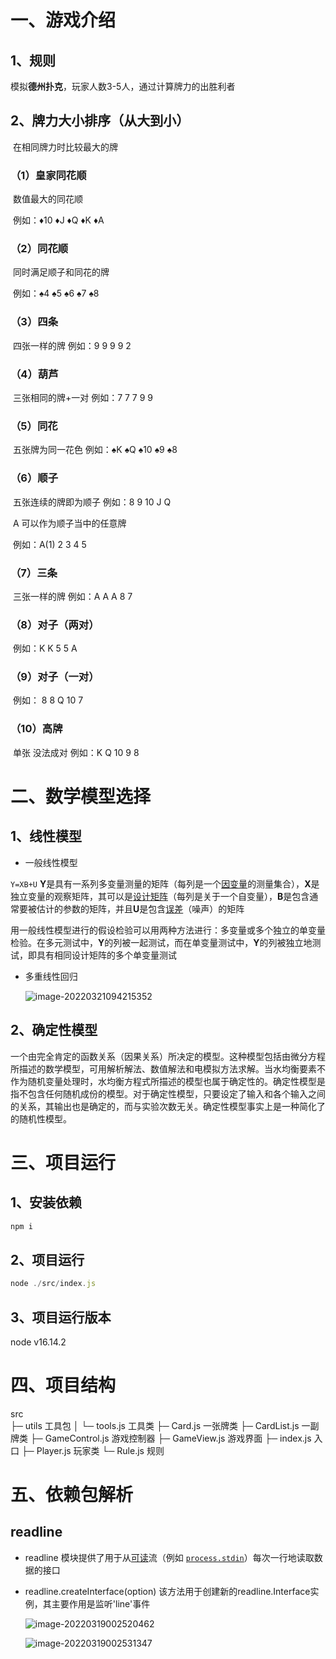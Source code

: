 # 一、游戏介绍

## 1、规则

模拟**德州扑克**，玩家人数3-5人，通过计算牌力的出胜利者

## 2、牌力大小排序（从大到小）

​	在相同牌力时比较最大的牌

### （1）皇家同花顺

​			数值最大的同花顺

​			例如：♦10 ♦J ♦Q ♦K ♦A

### （2）同花顺

​			同时满足顺子和同花的牌

​			例如：♠4 ♠5 ♠6 ♠7 ♠8

### （3）四条

​			四张一样的牌 例如：9 9 9 9 2

### （4）葫芦

​			三张相同的牌+一对 例如：7 7 7 9 9

### （5）同花

​			五张牌为同一花色 例如：♠K ♠Q ♠10 ♠9 ♠8

### （6）顺子

​			五张连续的牌即为顺子 例如：8 9 10 J Q

​			A 可以作为顺子当中的任意牌

​			例如：A(1) 2 3 4 5

### （7）三条

​			三张一样的牌 例如：A A A 8 7

### （8）对子（两对）

​			例如：K K 5 5 A

### （9）对子（一对）

​			例如： 8 8 Q 10 7

### （10）高牌

​			单张 没法成对 例如：K Q 10 9 8

# 二、数学模型选择

## 1、线性模型

* 一般线性模型

`Y=XB+U`
         **Y**是具有一系列多变量测量的矩阵（每列是一个[因变量](https://baike.baidu.com/item/因变量)的测量集合），**X**是独立变量的观察矩阵，其可以是[设计矩阵](https://baike.baidu.com/item/设计矩阵)（每列是关于一个自变量），**B**是包含通常要被估计的参数的矩阵，并且**U**是包含[误差](https://baike.baidu.com/item/误差)（噪声）的矩阵

​		用一般线性模型进行的假设检验可以用两种方法进行：多变量或多个独立的单变量检验。在多元测试中，**Y**的列被一起测试，而在单变量测试中，**Y**的列被独立地测试，即具有相同设计矩阵的多个单变量测试

* 多重线性回归

  ![image-20220321094215352](C:\Users\ASUS\AppData\Roaming\Typora\typora-user-images\image-20220321094215352.png)

## 2、确定性模型

​		一个由完全肯定的函数关系（因果关系）所决定的模型。这种模型包括由微分方程所描述的数学模型，可用解析解法、数值解法和电模拟方法求解。当水均衡要素不作为随机变量处理时，水均衡方程式所描述的模型也属于确定性的。确定性模型是指不包含任何随机成份的模型。对于确定性模型，只要设定了输入和各个输入之间的关系，其输出也是确定的，而与实验次数无关。确定性模型事实上是一种简化了的随机性模型。

# 三、项目运行

## 1、安装依赖

```js
npm i
```

## 2、项目运行

```js
node ./src/index.js
```

## 3、项目运行版本

node v16.14.2

# 四、项目结构

src                
├─ utils           工具包
│  └─ tools.js     工具类
├─ Card.js         一张牌类
├─ CardList.js     一副牌类
├─ GameControl.js  游戏控制器
├─ GameView.js     游戏界面
├─ index.js        入口
├─ Player.js       玩家类
└─ Rule.js         规则

# 五、依赖包解析

## readline

* readline 模块提供了用于从[可读](http://nodejs.cn/api/stream.html#readable-streams)流（例如 [`process.stdin`](http://nodejs.cn/api/process.html#processstdin)）每次一行地读取数据的接口

* readline.createInterface(option) 该方法用于创建新的readline.Interface实例，其主要作用是监听'line'事件

  ![image-20220319002520462](C:\Users\ASUS\AppData\Roaming\Typora\typora-user-images\image-20220319002520462.png)

  ![image-20220319002531347](C:\Users\ASUS\AppData\Roaming\Typora\typora-user-images\image-20220319002531347.png)

  

  